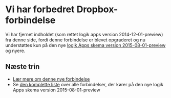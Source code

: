 <properties
    pageTitle="Brug af Dropbox forbindelsen i logik Apps | Microsoft Azure App Service"
    description="Hvordan du kan oprette og konfigurere app'en Dropbox forbindelse eller API og bruge det i en logik app i Azure App Service"
    authors="msftman"
    manager="erikre"
    editor=""
    services="logic-apps"
    documentationCenter=""/>

<tags
    ms.service="logic-apps"
    ms.workload="integration"
    ms.tgt_pltfrm="na"
    ms.devlang="na"
    ms.topic="article"
    ms.date="04/19/2016"
    ms.author="deonhe"/>

# <a name="weve-improved-the-dropbox-connector"></a>Vi har forbedret Dropbox-forbindelse 

Vi har fjernet indholdet (som rettet logik apps version 2014-12-01-preview) fra denne side, fordi denne forbindelse er blevet opgraderet og nu understøttes kun på den nye [logik Apps skema version 2015-08-01-preview](./app-service-logic-schema-2015-08-01.md) og nyere. 


## <a name="next-steps"></a>Næste trin    

- [Lær mere om denne nye forbindelse](../connectors/connectors-create-api-dropbox.md)
- Se [den komplette liste](../connectors/apis-list.md) over alle forbindelser, der kører på den nye logik Apps skema version 2015-08-01-preview  